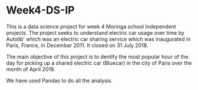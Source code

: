 # Week4-DS-IP
This is a data science project for week 4 Moringa school Independent projects. 
The project seeks to understand electric car usage over time by Autolib' which was an electric car sharing service which was inaugurated in Paris, France, in December 2011. It closed on 31 July 2018.

The main objective of this project is to dentify the most popular hour of the day for picking up a shared electric car (Bluecar) in the city of Paris over the month of April 2018.

We have used Pandas to do all the analysis.
